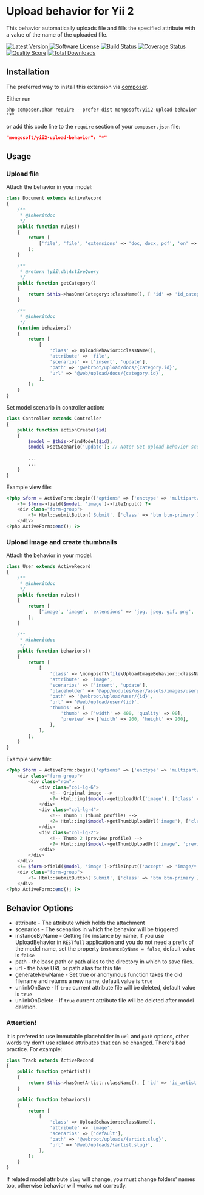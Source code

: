 Upload behavior for Yii 2
===========================

This behavior automatically uploads file and fills the specified attribute with a value of the name of the uploaded file.

[![Latest Version](https://img.shields.io/packagist/v/mongosoft/yii2-upload-behavior.svg?style=flat-square)](https://packagist.org/packages/mongosoft/yii2-upload-behavior)
[![Software License](https://img.shields.io/badge/license-MIT-brightgreen.svg?style=flat-square)](LICENSE.md)
[![Build Status](https://img.shields.io/travis/mongosoft/yii2-upload-behavior/master.svg?style=flat-square)](https://travis-ci.org/mongosoft/yii2-upload-behavior)
[![Coverage Status](https://img.shields.io/scrutinizer/coverage/g/mongosoft/yii2-upload-behavior.svg?style=flat-square)](https://scrutinizer-ci.com/g/mongosoft/yii2-upload-behavior/code-structure)
[![Quality Score](https://img.shields.io/scrutinizer/g/mongosoft/yii2-upload-behavior.svg?style=flat-square)](https://scrutinizer-ci.com/g/mongosoft/yii2-upload-behavior)
[![Total Downloads](https://img.shields.io/packagist/dt/mongosoft/yii2-upload-behavior.svg?style=flat-square)](https://packagist.org/packages/mongosoft/yii2-upload-behavior)

Installation
------------

The preferred way to install this extension via [composer](http://getcomposer.org/download/).

Either run

```
php composer.phar require --prefer-dist mongosoft/yii2-upload-behavior "*"
```

or add this code line to the `require` section of your `composer.json` file:

```json
"mongosoft/yii2-upload-behavior": "*"
```

Usage
-----

### Upload file

Attach the behavior in your model:

```php
class Document extends ActiveRecord
{
    /**
     * @inheritdoc
     */
    public function rules()
    {
        return [
            ['file', 'file', 'extensions' => 'doc, docx, pdf', 'on' => ['insert', 'update']],
        ];
    }

    /**
     * @return \yii\db\ActiveQuery
     */
    public function getCategory()
    {
        return $this->hasOne(Category::className(), [ 'id' => 'id_category' ]);
    }

    /**
     * @inheritdoc
     */
    function behaviors()
    {
        return [
            [
                'class' => UploadBehavior::className(),
                'attribute' => 'file',
                'scenarios' => ['insert', 'update'],
                'path' => '@webroot/upload/docs/{category.id}',
                'url' => '@web/upload/docs/{category.id}',
            ],
        ];
    }
}
```

Set model scenario in controller action:

```php
class Controller extends Controller
{
    public function actionCreate($id)
    {
        $model = $this->findModel($id);
        $model->setScenario('update'); // Note! Set upload behavior scenario.
        
        ...
        ...
    }
}

```

Example view file:

```php
<?php $form = ActiveForm::begin(['options' => ['enctype' => 'multipart/form-data']]); ?>
    <?= $form->field($model, 'image')->fileInput() ?>
    <div class="form-group">
        <?= Html::submitButton('Submit', ['class' => 'btn btn-primary']) ?>
    </div>
<?php ActiveForm::end(); ?>
```

### Upload image and create thumbnails

Attach the behavior in your model:

```php
class User extends ActiveRecord
{
    /**
     * @inheritdoc
     */
    public function rules()
    {
        return [
            ['image', 'image', 'extensions' => 'jpg, jpeg, gif, png', 'on' => ['insert', 'update']],
        ];
    }

    /**
     * @inheritdoc
     */
    public function behaviors()
    {
        return [
            [
                'class' => \mongosoft\file\UploadImageBehavior::className(),
                'attribute' => 'image',
                'scenarios' => ['insert', 'update'],
                'placeholder' => '@app/modules/user/assets/images/userpic.jpg',
                'path' => '@webroot/upload/user/{id}',
                'url' => '@web/upload/user/{id}',
                'thumbs' => [
                    'thumb' => ['width' => 400, 'quality' => 90],
                    'preview' => ['width' => 200, 'height' => 200],
                ],
            ],
        ];
    }
}
```

Example view file:

```php
<?php $form = ActiveForm::begin(['options' => ['enctype' => 'multipart/form-data']]); ?>
    <div class="form-group">
        <div class="row">
            <div class="col-lg-6">
                <!-- Original image -->
                <?= Html::img($model->getUploadUrl('image'), ['class' => 'img-thumbnail']) ?>
            </div>
            <div class="col-lg-4">
                <!-- Thumb 1 (thumb profile) -->
                <?= Html::img($model->getThumbUploadUrl('image'), ['class' => 'img-thumbnail']) ?>
            </div>
            <div class="col-lg-2">
                <!-- Thumb 2 (preview profile) -->
                <?= Html::img($model->getThumbUploadUrl('image', 'preview'), ['class' => 'img-thumbnail']) ?>
            </div>
        </div>
    </div>
    <?= $form->field($model, 'image')->fileInput(['accept' => 'image/*']) ?>
    <div class="form-group">
        <?= Html::submitButton('Submit', ['class' => 'btn btn-primary']) ?>
    </div>
<?php ActiveForm::end(); ?>
```

Behavior Options
-------

* attribute - The attribute which holds the attachment
* scenarios - The scenarios in which the behavior will be triggered
* instanceByName - Getting file instance by name, If you use UploadBehavior in `RESTfull` application and you do not need a prefix of the model name, set the property `instanceByName = false`, default value is `false`
* path - the base path or path alias to the directory in which to save files.
* url - the base URL or path alias for this file
* generateNewName - Set true or anonymous function takes the old filename and returns a new name, default value is `true`
* unlinkOnSave - If `true` current attribute file will be deleted, default value is `true`
* unlinkOnDelete - If `true` current attribute file will be deleted after model deletion.

### Attention!

It is prefered to use immutable placeholder in `url` and `path` options, other words try don't use related attributes that can be changed. There's bad practice. For example:

```php
class Track extends ActiveRecord
{
    public function getArtist()
    {
        return $this->hasOne(Artist::className(), [ 'id' => 'id_artist' ]);
    }

    public function behaviors()
    {
        return [
            [
                'class' => UploadBehavior::className(),
                'attribute' => 'image',
                'scenarios' => ['default'],
                'path' => '@webroot/uploads/{artist.slug}',
                'url' => '@web/uploads/{artist.slug}',
            ],
        ];
    }
}
```

If related model attribute `slug` will change, you must change folders' names too, otherwise behavior will works not correctly. 
